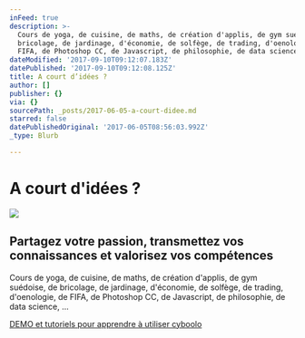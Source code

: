 ```yaml
---
inFeed: true
description: >-
  Cours de yoga, de cuisine, de maths, de création d'applis, de gym suédoise, de
  bricolage, de jardinage, d'économie, de solfège, de trading, d'oenologie, de
  FIFA, de Photoshop CC, de Javascript, de philosophie, de data science, ...
dateModified: '2017-09-10T09:12:07.183Z'
datePublished: '2017-09-10T09:12:08.125Z'
title: A court d’idées ?
author: []
publisher: {}
via: {}
sourcePath: _posts/2017-06-05-a-court-didee.md
starred: false
datePublishedOriginal: '2017-06-05T08:56:03.992Z'
_type: Blurb

---
```

# **A court d'idées ?**
![](https://the-grid-user-content.s3-us-west-2.amazonaws.com/e6548f6b-72eb-4fb2-8715-e71597a5f6f5.jpg)

## Partagez votre passion, transmettez vos connaissances et valorisez vos compétences

Cours de yoga, de cuisine, de maths, de création d'applis, de gym suédoise, de bricolage, de jardinage, d'économie, de solfège, de trading, d'oenologie, de FIFA, de Photoshop CC, de Javascript, de philosophie, de data science, ...

[DEMO et tutoriels pour apprendre à utiliser cyboolo][0]

[0]: https://cyboolo-demo.netlify.com/ "DEMO"
